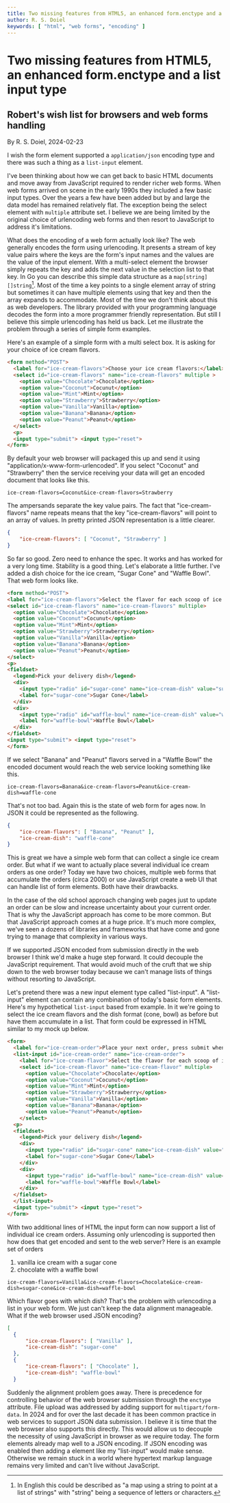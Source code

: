 ```yaml
---
title: Two missing features from HTML5, an enhanced form.enctype and a list input type
author: R. S. Doiel
keywords: [ "html", "web forms", "encoding" ]
---
```


# Two missing features from HTML5, an enhanced form.enctype and a list input type

## Robert's wish list for browsers and web forms handling

By R. S. Doiel, 2024-02-23

I wish the form element supported a `application/json` encoding type and there was such a thing as a `list-input` element.

I've been thinking about how we can get back to basic HTML documents and move away from JavaScript required to render richer web forms. When web forms arrived on scene in the early 1990s they included a few basic input types. Over the years a few have been added but by and large the data model has remained relatively flat. The exception being the select element with `multiple` attribute set. I believe we are being limited by the original choice of urlencoding web forms and then resort to JavaScript to address it's limitations.

What does the encoding of a web form actually look like?  The web generally encodes the form using urlencoding. It presents a stream of key value pairs where the keys are the form's input names and the values are the value of the input element. With a multi-select element the browser simply repeats the key and adds the next value in the selection list to that key.  In Go you can describe this simple data structure as a `map[string][]string`[^1]. Most of the time a key points to a single element array of string but sometimes it can have multiple elements using that key and then the array expands to accommodate. Most of the time we don't think about this as web developers. The library provided with your programming language decodes the form into a more programmer friendly representation. But still I believe this simple urlencoding has held us back. Let me illustrate the problem through a series of simple form examples.

[^1]: In English this could be described as "a map using a string to point at a list of strings" with "string" being a sequence of letters or characters.

Here's an example of a simple form with a multi select box. It is asking for your choice of ice cream flavors.

~~~html
<form method="POST">
  <label for="ice-cream-flavors">Choose your ice cream flavors:</label>
  <select id="ice-cream-flavors" name="ice-cream-flavors" multiple >
    <option value="Chocolate">Chocolate</option>
    <option value="Coconut">Cocunut</option>
    <option value="Mint">Mint</option>
    <option value="Strawberry">Strawberry</option>
    <option value="Vanilla">Vanilla</option>
    <option value="Banana">Banana</option>
    <option value="Peanut">Peanut</option>
  </select>
  <p>
  <input type="submit"> <input type="reset">
</form>
~~~

By default your web browser will packaged this up and send it using "application/x-www-form-urlencoded". If you select "Coconut" and "Strawberry" then the service receiving your data will get an encoded document that looks like this.

~~~urlencoding
ice-cream-flavors=Coconut&ice-cream-flavors=Strawberry
~~~

The ampersands separate the key value pairs. The fact that "ice-cream-flavors" name repeats means that the key "ice-cream-flavors" will point to an array of values.  In pretty printed JSON representation is a little clearer.

~~~json
{
    "ice-cream-flavors": [ "Coconut", "Strawberry" ]
}
~~~

So far so good. Zero need to enhance the spec. It works and has worked for a very long time. Stability is a good thing. Let's elaborate a little further.  I've added a dish choice for the ice cream, "Sugar Cone" and "Waffle Bowl". That web form looks like.

~~~html
<form method="POST">
<label for="ice-cream-flavors">Select the flavor for each scoop of ice cream:</label>
<select id="ice-cream-flavors" name="ice-cream-flavors" multiple>
  <option value="Chocolate">Chocolate</option>
  <option value="Coconut">Cocunut</option>
  <option value="Mint">Mint</option>
  <option value="Strawberry">Strawberry</option>
  <option value="Vanilla">Vanilla</option>
  <option value="Banana">Banana</option>
  <option value="Peanut">Peanut</option>
</select>
<p>
<fieldset>
  <legend>Pick your delivery dish</legend>
  <div>
    <input type="radio" id="sugar-cone" name="ice-cream-dish" value="sugar-cone" />
    <label for="sugar-cone">Sugar Cone</label>
  </div>
  <div>
    <input type="radio" id="waffle-bowl" name="ice-cream-dish" value="waffle-bowl" />
    <label for="waffle-bowl">Waffle Bowl</label>
  </div>
</fieldset>
<input type="submit"> <input type="reset">
</form>
~~~

If we select "Banana" and "Peanut" flavors served in a "Waffle Bowl" the encoded document would reach the web service looking something like this.

~~~urlencoded
ice-cream-flavors=Banana&ice-cream-flavors=Peanut&ice-cream-dish=waffle-cone
~~~

That's not too bad. Again this is the state of web form for ages now. In JSON it could be represented as the following.

~~~json
{
    "ice-cream-flavors": [ "Banana", "Peanut" ],
    "ice-cream-dish": "waffle-cone"
}
~~~

This is great we have a simple web form that can collect a single ice cream order.  But what if we want to actually place several individual ice cream orders as one order? Today we have two choices, multiple web forms that accumulate the orders (circa 2000) or use JavaScript create a web UI that can handle list of form elements. Both have their drawbacks.

In the case of the old school approach changing web pages just to update an order can be slow and increase uncertainty about your current order. That is why the JavaScript approach has come to be more common. But that JavaScript approach comes at a huge price. It's much more complex, we've seen a dozens of libraries and frameworks that have come and gone trying to manage that complexity in various ways.

If we supported JSON encoded from submission directly in the web browser I think we'd make a huge step forward. It could decouple the JavaScript requirement. That would avoid much of the cruft that we ship down to the web browser today because we can't manage lists of things without resorting to JavaScript.

Let's pretend there was a new input element type called "list-input". A "list-input" element can contain any combination of today's basic form elements. Here's my hypothetical `list-input` based from example. In it we're going to select the ice cream flavors and the dish format (cone, bowl) as before but have them accumulate in a list. That form could be expressed in HTML similar to my mock up below.

~~~html
<form>
  <label for="ice-cream-order">Place your next order, press submit when you have all of them.</label>
  <list-input id="ice-cream-order" name="ice-cream-order">
    <label for="ice-cream-flavor">Select the flavor for each scoop of ice cream:</label>
    <select id="ice-cream-flavor" name="ice-cream-flavor" multiple>
      <option value="Chocolate">Chocolate</option>
      <option value="Coconut">Cocunut</option>
      <option value="Mint">Mint</option>
      <option value="Strawberry">Strawberry</option>
      <option value="Vanilla">Vanilla</option>
      <option value="Banana">Banana</option>
      <option value="Peanut">Peanut</option>
    </select>
  <p>
  <fieldset>
    <legend>Pick your delivery dish</legend>
    <div>
      <input type="radio" id="sugar-cone" name="ice-cream-dish" value="sugar-cone" />
      <label for="sugar-cone">Sugar Cone</label>
    </div>
    <div>
      <input type="radio" id="waffle-bowl" name="ice-cream-dish" value="waffle-bowl" />
      <label for="waffle-bowl">Waffle Bowl</label>
    </div>
  </fieldset>
  </list-input>
  <input type="submit"> <input type="reset">
</form>
~~~

With two additional lines of HTML the input form can now support a list of individual ice cream orders. Assuming only urlencoding is supported then how does that get encoded and sent to the web server? Here is an example set of orders

1. vanilla ice cream with a sugar cone
2. chocolate with a waffle bowl

~~~urlencoded
ice-cream-flavors=Vanilla&ice-cream-flavors=Chocolate&ice-cream-dish=sugar-cone&ice-cream-dish=waffle-bowl
~~~

Which flavor goes with which dish?  That's the problem with urlencoding a list in your web form. We just can't keep the data alignment manageable.  What if the web browser used JSON encoding? 

~~~json
[
  {
      "ice-cream-flavors": [ "Vanilla" ],
      "ice-cream-dish": "sugar-cone"
  },
  {
      "ice-cream-flavors": [ "Chocolate" ],
      "ice-cream-dish": "waffle-bowl"
  }
~~~

Suddenly the alignment problem goes away. There is precedence for controlling behavior of the web browser submission through the `enctype` attribute. File upload was addressed by adding support for `multipart/form-data`.  In 2024 and for over the last decade it has been common practice in web services to support JSON data submission. I believe it is time that the web browser also supports this directly. This would allow us to decouple the necessity of using JavaScript in browser as we require today. The form elements already map well to a JSON encoding. If JSON encoding was enabled then adding a element like my "list-input" would make sense.  Otherwise we remain stuck in a world where hypertext markup language remains very limited and can't live without JavaScript.

